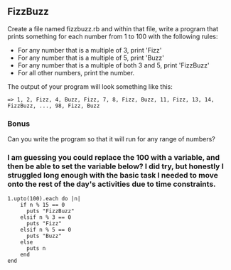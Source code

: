 ## FizzBuzz

Create a file named fizzbuzz.rb and within that file, write a program that prints something for each number from 1 to 100 with the following rules:

* For any number that is a multiple of 3, print 'Fizz'
* For any number that is a multiple of 5, print 'Buzz'
* For any number that is a multiple of both 3 and 5, print 'FizzBuzz'
* For all other numbers, print the number.

The output of your program will look something like this:
```
=> 1, 2, Fizz, 4, Buzz, Fizz, 7, 8, Fizz, Buzz, 11, Fizz, 13, 14, FizzBuzz, ..., 98, Fizz, Buzz
```

### Bonus
Can you write the program so that it will run for any range of numbers?

### I am guessing you could replace the 100 with a variable, and then be able to set the variable below? I did try, but honestly I struggled long enough with the basic task I needed to move onto the rest of the day's activities due to time constraints.

```
1.upto(100).each do |n|
    if n % 15 == 0
      puts "FizzBuzz"
    elsif n % 3 == 0
      puts "Fizz"
    elsif n % 5 == 0
      puts "Buzz"
    else
      puts n
    end
end
```
